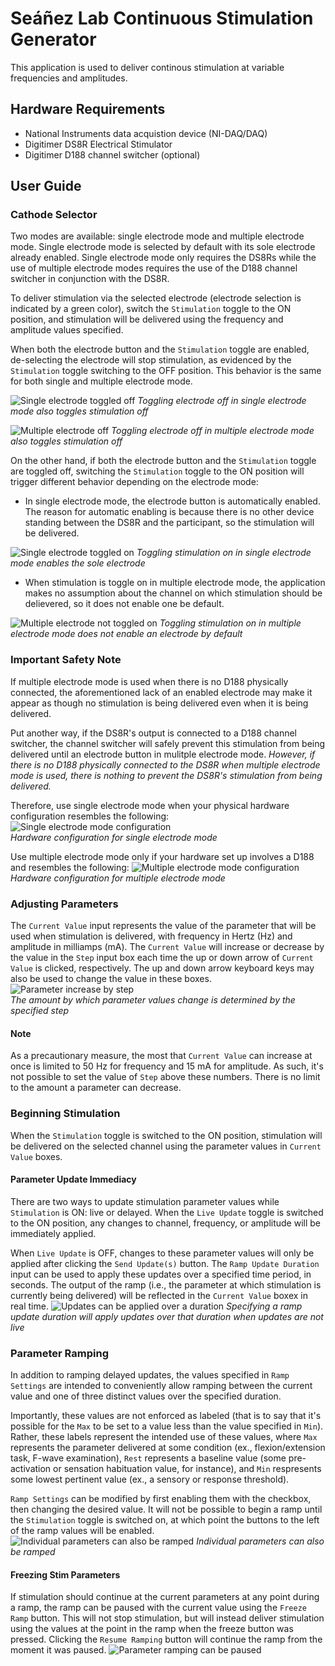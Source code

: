 # Seáñez Lab Continuous Stimulation Generator
This application is used to deliver continous stimulation at variable frequencies and amplitudes.

## Hardware Requirements
- National Instruments data acquistion device (NI-DAQ/DAQ)
- Digitimer DS8R Electrical Stimulator
- Digitimer D188 channel switcher (optional)

## User Guide
### Cathode Selector
Two modes are available: single electrode mode and multiple electrode mode. Single electrode mode is selected by default with its sole electrode already enabled. Single electrode mode only requires the DS8Rs while the use of multiple electrode modes requires the use of the D188 channel switcher in conjunction with the DS8R.

To deliver stimulation via the selected electrode (electrode selection is indicated by a green color), switch the `Stimulation` toggle to the ON position, and stimulation will be delivered using the frequency and amplitude values specified.

When both the electrode button and the `Stimulation` toggle are enabled, de-selecting the electrode will stop stimulation, as evidenced by the `Stimulation` toggle switching to the OFF position. This behavior is the same for both single and multiple electrode mode.

![Single electrode toggled off](assets/single_electrode_off.gif)
*Toggling electrode off in single electrode mode also toggles stimulation off*

![Multiple electrode off](assets/multiple_electrode_off.gif)
*Toggling electrode off in multiple electrode mode also toggles stimulation off*

On the other hand, if both the electrode button and the `Stimulation` toggle are toggled off, switching the `Stimulation` toggle to the ON position will trigger different behavior depending on the electrode mode:
- In single electrode mode, the electrode button is automatically enabled. The reason for automatic enabling is because there is no other device standing between the DS8R and the participant, so the stimulation will be delivered.  

![Single electrode toggled on](assets/single_electrode_on.gif)
*Toggling stimulation on in single electrode mode enables the sole electrode*

- When stimulation is toggle on in multiple electrode mode, the application makes no assumption about the channel on which stimulation should be delievered, so it does not enable one be default.  

![Multiple electrode not toggled on](assets/multiple_electrode_on.gif)
*Toggling stimulation on in multiple electrode mode does not enable an electrode by default*

### Important Safety Note
If multiple electrode mode is used when there is no D188 physically connected, the aforementioned lack of an enabled electrode may make it appear as though no stimulation is being delivered even when it is being delivered. 

Put another way, if the DS8R's output is connected to a D188 channel switcher, the channel switcher will safely prevent this stimulation from being delivered until an electrode button in mulitple electrode mode. *However, if there is no D188 physically connected to the DS8R when multiple electrode mode is used, there is nothing to prevent the DS8R's stimulation from being delivered.*

Therefore, use single electrode mode when your physical hardware configuration resembles the following:
![Single electrode mode configuration](assets/single_electrode_configuration.svg)  
*Hardware configuration for single electrode mode*

Use multiple electrode mode only if your hardware set up involves a D188 and resembles the following:
![Multiple electrode mode configuration](assets/multiple_electrode_configuration.svg)  
*Hardware configuration for multiple electrode mode*

### Adjusting Parameters
The `Current Value` input represents the value of the parameter that will be used when stimulation is delivered, with frequency in Hertz (Hz) and amplitude in milliamps (mA).  The `Current Value` will increase or decrease by the value in the `Step` input box each time the up or down arrow of `Current Value` is clicked, respectively. The up and down arrow keyboard keys may also be used to change the value in these boxes.  
![Parameter increase by step](assets/parameter_step_increase.gif)  
*The amount by which parameter values change is determined by the specified step*

#### Note
As a precautionary measure, the most that `Current Value` can increase at once is limited to 50 Hz for frequency and 15 mA for amplitude. As such, it's not possible to set the value of `Step` above these numbers. There is no limit to the amount a parameter can decrease.

### Beginning Stimulation
When the `Stimulation` toggle is switched to the ON position, stimulation will be delivered on the selected channel using the parameter values in `Current Value` boxes.

#### Parameter Update Immediacy
There are two ways to update stimulation parameter values while `Stimulation` is ON: live or delayed. When the `Live Update` toggle is switched to the ON position, any changes to channel, frequency, or amplitude will be immediately applied.

When `Live Update` is OFF, changes to these parameter values will only be applied after clicking the `Send Update(s)` button.
The `Ramp Update Duration` input can be used to apply these updates over a specified time period, in seconds. The output of the ramp (i.e., the parameter at which stimulation is currently being delivered) will be reflected in the `Current Value` boxex in real time.
![Updates can be applied over a duration](assets/ramp_update.gif)
*Specifying a ramp update duration will apply updates over that duration when updates are not live*

### Parameter Ramping
In addition to ramping delayed updates, the values specified in `Ramp Settings` are intended to conveniently allow ramping between the current value and one of three distinct values over the specified duration. 

Importantly, these values are not enforced as labeled (that is to say that it's possible for the `Max` to be set to a value less than the value specified in `Min`). Rather, these labels represent the intended use of these values, where `Max` represents the parameter delivered at some condition (ex., flexion/extension task, F-wave examination), `Rest` represents a baseline value (some pre-activation or sensation habituation value, for instance), and `Min` respresents some lowest pertinent value (ex., a sensory or response threshold).

`Ramp Settings` can be modified by first enabling them with the checkbox, then changing the desired value. It will not be possible to begin a ramp until the `Stimulation` toggle is switched on, at which point the buttons to the left of the ramp values will be enabled.
![Individual parameters can also be ramped](assets/ramp_parameter.gif)
*Individual parameters can also be ramped*

#### Freezing Stim Parameters
If stimulation should continue at the current parameters at any point during a ramp, the ramp can be paused with the current value using the `Freeze Ramp` button. This will not stop stimulation, but will instead deliver stimulation using the values at the point in the ramp when the freeze button was pressed. Clicking the `Resume Ramping` button will continue the ramp from the moment it was paused.
![Parameter ramping can be paused](assets/freeze_ramp.gif)

